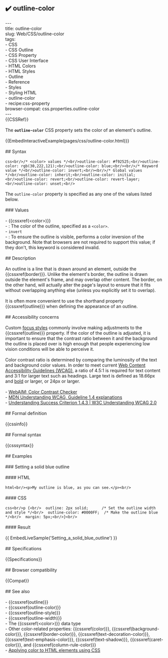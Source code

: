 ## ✔️ outline-color 
 ---<br/>title: outline-color<br/>slug: Web/CSS/outline-color<br/>tags:<br/>  - CSS<br/>  - CSS Outline<br/>  - CSS Property<br/>  - CSS User Interface<br/>  - HTML Colors<br/>  - HTML Styles<br/>  - Outline<br/>  - Reference<br/>  - Styles<br/>  - Styling HTML<br/>  - outline-color<br/>  - recipe:css-property<br/>browser-compat: css.properties.outline-color<br/>---<br/>{{CSSRef}}<br/><br/>The **`outline-color`** CSS property sets the color of an element's outline.<br/><br/>{{EmbedInteractiveExample(pages/css/outline-color.html)}}<br/><br/>## Syntax<br/><br/>```css<br/>/* <color> values */<br/>outline-color: #f92525;<br/>outline-color: rgb(30,222,121);<br/>outline-color: blue;<br/><br/>/* Keyword value */<br/>outline-color: invert;<br/><br/>/* Global values */<br/>outline-color: inherit;<br/>outline-color: initial;<br/>outline-color: revert;<br/>outline-color: revert-layer;<br/>outline-color: unset;<br/>```<br/><br/>The `outline-color` property is specified as any one of the values listed below.<br/><br/>### Values<br/><br/>- {{cssxref(&lt;color&gt;)}}<br/>  - : The color of the outline, specified as a `<color>`.<br/>- `invert`<br/>  - : To ensure the outline is visible, performs a color inversion of the background. Note that browsers are not required to support this value; if they don't, this keyword is considered invalid.<br/><br/>## Description<br/><br/>An outline is a line that is drawn around an element, outside the {{cssxref(border)}}. Unlike the element's border, the outline is drawn outside the element's frame, and may overlap other content. The border, on the other hand, will actually alter the page's layout to ensure that it fits without overlapping anything else (unless you explicitly set it to overlap).<br/><br/>It is often more convenient to use the shorthand property {{cssxref(outline)}} when defining the appearance of an outline.<br/><br/>## Accessibility concerns<br/><br/>Custom [focus styles](/en-US/docs/Web/CSS/:focus) commonly involve making adjustments to the {{cssxref(outline)}} property. If the color of the outline is adjusted, it is important to ensure that the contrast ratio between it and the background the outline is placed over is high enough that people experiencing low vision conditions will be able to perceive it.<br/><br/>Color contrast ratio is determined by comparing the luminosity of the text and background color values. In order to meet current [Web Content Accessibility Guidelines (WCAG)](https://www.w3.org/WAI/intro/wcag), a ratio of 4.5:1 is required for text content and 3:1 for larger text such as headings. Large text is defined as 18.66px and [bold](/en-US/docs/Web/CSS/font-weight) or larger, or 24px or larger.<br/><br/>- [WebAIM: Color Contrast Checker](https://webaim.org/resources/contrastchecker/)<br/>- [MDN Understanding WCAG, Guideline 1.4 explanations](/en-US/docs/Web/Accessibility/Understanding_WCAG/Perceivable#Guideline_1.4_Make_it_easier_for_users_to_see_and_hear_content_including_separating_foreground_from_background)<br/>- [Understanding Success Criterion 1.4.3 | W3C Understanding WCAG 2.0](https://www.w3.org/TR/UNDERSTANDING-WCAG20/visual-audio-contrast-contrast.html)<br/><br/>## Formal definition<br/><br/>{{cssinfo}}<br/><br/>## Formal syntax<br/><br/>{{csssyntax}}<br/><br/>## Examples<br/><br/>### Setting a solid blue outline<br/><br/>#### HTML<br/><br/>```html<br/><p>My outline is blue, as you can see.</p><br/>```<br/><br/>#### CSS<br/><br/>```css<br/>p {<br/>  outline: 2px solid;      /* Set the outline width and style */<br/>  outline-color: #0000FF;  /* Make the outline blue */<br/>  margin: 5px;<br/>}<br/>```<br/><br/>#### Result<br/><br/>{{ EmbedLiveSample('Setting_a_solid_blue_outline') }}<br/><br/>## Specifications<br/><br/>{{Specifications}}<br/><br/>## Browser compatibility<br/><br/>{{Compat}}<br/><br/>## See also<br/><br/>- {{cssxref(outline)}}<br/>- {{cssxref(outline-color)}}<br/>- {{cssxref(outline-style)}}<br/>- {{cssxref(outline-width)}}<br/>- The {{cssxref(&lt;color&gt;)}} data type<br/>- Other color-related properties: {{cssxref(color)}}, {{cssxref(background-color)}}, {{cssxref(border-color)}}, {{cssxref(text-decoration-color)}}, {{cssxref(text-emphasis-color)}}, {{cssxref(text-shadow)}}, {{cssxref(caret-color)}}, and {{cssxref(column-rule-color)}}<br/>- [Applying color to HTML elements using CSS](/en-US/docs/Web/HTML/Applying_color)<br/>